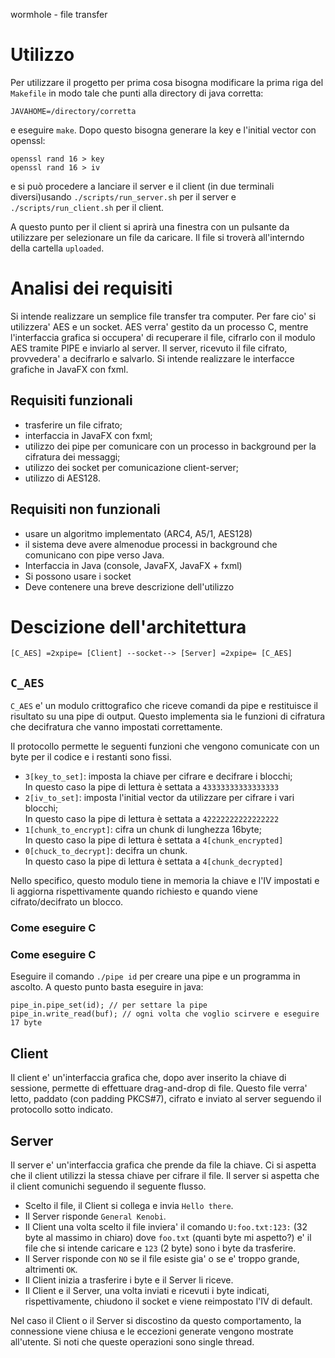 wormhole - file transfer

# Utilizzo

Per utilizzare il progetto per prima cosa bisogna modificare la prima riga del `Makefile` in modo tale che punti alla directory di java corretta:

```
JAVAHOME=/directory/corretta
```

e eseguire `make`. Dopo questo bisogna generare la key e l'initial vector con openssl:

```
openssl rand 16 > key
openssl rand 16 > iv
```

e si può procedere a lanciare il server e il client (in due terminali diversi)usando `./scripts/run_server.sh` per il server e `./scripts/run_client.sh` per il client.

A questo punto per il client si aprirà una finestra con un pulsante da utilizzare per selezionare un file da caricare. Il file si troverà all'interndo della cartella `uploaded`.


# Analisi dei requisiti

Si intende realizzare un semplice file transfer tra computer.
Per fare cio' si utilizzera' AES e un socket.
AES verra' gestito da un processo C, mentre l'interfaccia grafica si occupera' di recuperare il file, cifrarlo con il modulo AES tramite PIPE e inviarlo al server.
Il server, ricevuto il file cifrato, provvedera' a decifrarlo e salvarlo.
Si intende realizzare le interfacce grafiche in JavaFX con fxml.

## Requisiti funzionali

- trasferire un file cifrato;
- interfaccia in JavaFX con fxml;
- utilizzo dei pipe per comunicare con un processo in background per la cifratura dei messaggi;
- utilizzo dei socket per comunicazione client-server;
- utilizzo di AES128.

## Requisiti non funzionali

- usare un algoritmo implementato (ARC4, A5/1, AES128)
- il sistema deve avere almenodue processi in background che comunicano con pipe verso Java.
- Interfaccia in Java (console, JavaFX, JavaFX + fxml)
- Si possono usare i socket
- Deve contenere una breve descrizione dell'utilizzo

# Descizione dell'architettura

```
[C_AES] =2xpipe= [Client] --socket--> [Server] =2xpipe= [C_AES]
```

## `C_AES`

`C_AES` e' un modulo crittografico che riceve comandi da pipe e restituisce il risultato su una pipe di output.
Questo implementa sia le funzioni di cifratura che decifratura che vanno impostati correttamente.

Il protocollo permette le seguenti funzioni che vengono comunicate con un byte per il codice e i restanti sono fissi.
- `3[key_to_set]`: imposta la chiave per cifrare e decifrare i blocchi;  
In questo caso la pipe di lettura è settata a `43333333333333333`
- `2[iv_to_set]`: imposta l'initial vector da utilizzare per cifrare i vari blocchi;  
In questo caso la pipe di lettura è settata a `42222222222222222`
- `1[chunk_to_encrypt]`: cifra un chunk di lunghezza 16byte;  
In questo caso la pipe di lettura è settata a `4[chunk_encrypted]`
- `0[chuck_to_decrypt]`: decifra un chunk.  
In questo caso la pipe di lettura è settata a `4[chunk_decrypted]`

Nello specifico, questo modulo tiene in memoria la chiave e l'IV impostati e li aggiorna rispettivamente quando richiesto e quando viene cifrato/decifrato un blocco.

### Come eseguire C

### Come eseguire C
Eseguire il comando `./pipe id` per creare una pipe e un programma in ascolto.
A questo punto basta eseguire in java:

```
pipe_in.pipe_set(id); // per settare la pipe
pipe_in.write_read(buf); // ogni volta che voglio scirvere e eseguire 17 byte
```


## Client

Il client e' un'interfaccia grafica che, dopo aver inserito la chiave di sessione, permette di effettuare drag-and-drop di file.
Questo file verra' letto, paddato (con padding PKCS#7), cifrato e inviato al server seguendo il protocollo sotto indicato.

## Server

Il server e' un'interfaccia grafica che prende da file la chiave.
Ci si aspetta che il client utilizzi la stessa chiave per cifrare il file.
Il server si aspetta che il client comunichi seguendo il seguente flusso.

- Scelto il file, il Client si collega e invia `Hello there`.
- Il Server risponde `General Kenobi`.
- Il Client una volta scelto il file inviera' il comando `U:foo.txt:123:` (32 byte al massimo in chiaro) dove `foo.txt` (quanti byte mi aspetto?) e' il file che si intende caricare e `123` (2 byte) sono i byte da trasferire.
- Il Server risponde con `NO` se il file esiste gia' o se e' troppo grande, altrimenti `OK`.
- Il Client inizia a trasferire i byte e il Server li riceve.
- Il Client e il Server, una volta inviati e ricevuti i byte indicati, rispettivamente, chiudono il socket e viene reimpostato l'IV di default.

Nel caso il Client o il Server si discostino da questo comportamento, la connessione viene chiusa e le eccezioni generate vengono mostrate all'utente.
Si noti che queste operazioni sono single thread.
